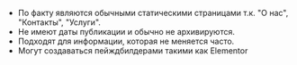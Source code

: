 - По факту являются обычными статическими страницами т.к. "О нас", "Контакты", "Услуги".
- Не имеют даты публикации и обычно не архивируются.
- Подходят для информации, которая не меняется часто.
- Могут создаваться пейждбилдерами такими как Elementor 